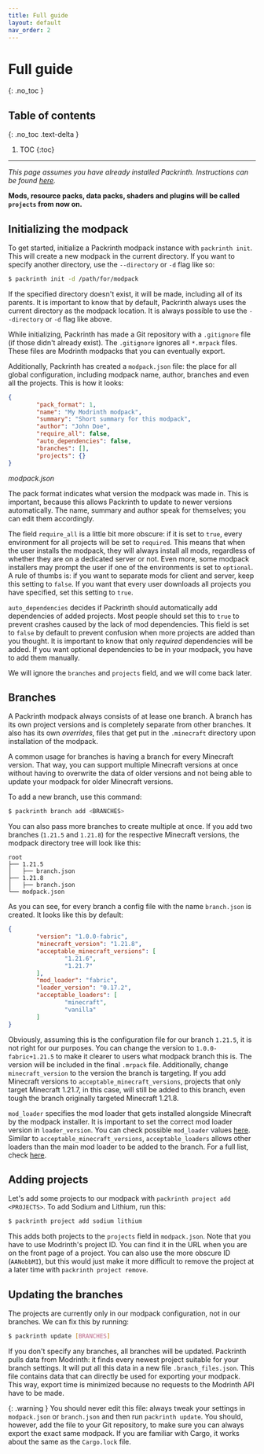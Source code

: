 ```yaml
---
title: Full guide
layout: default
nav_order: 2
---
```


# Full guide
{: .no_toc }

## Table of contents
{: .no_toc .text-delta }

1. TOC
{:toc}

---

_This page assumes you have already installed Packrinth.
Instructions can be found [here](https://thijzert123.github.io/packrinth/#installation)._

__Mods, resource packs, data packs, shaders and plugins will be called `projects` from now on.__

## Initializing the modpack
To get started, initialize a Packrinth modpack instance with `packrinth init`.
This will create a new modpack in the current directory.
If you want to specify another directory, use the `--directory` or `-d` flag like so:
```bash
$ packrinth init -d /path/for/modpack
```
If the specified directory doesn't exist, it will be made, including all of its parents.
It is important to know that by default, Packrinth always uses the current directory as the
modpack location. It is always possible to use the `--directory` or `-d` flag like above.

While initializing, Packrinth has made a Git repository with a `.gitignore` file
(if those didn't already exist). The `.gitignore` ignores all `*.mrpack` files. These files are
Modrinth modpacks that you can eventually export.

Additionally, Packrinth has created a `modpack.json` file: the place for all global configuration,
including modpack name, author, branches and even all the projects. This is how it looks:
```json
{
        "pack_format": 1,
        "name": "My Modrinth modpack",
        "summary": "Short summary for this modpack",
        "author": "John Doe",
        "require_all": false,
        "auto_dependencies": false,
        "branches": [],
        "projects": {}
}
```
_modpack.json_

The pack format indicates what version the modpack was made in. This is important, because
this allows Packrinth to update to newer versions automatically.
The name, summary and author speak for themselves; you can edit them accordingly.

The field `require_all` is a little bit more obscure: if it is set to `true`, every environment
for all projects will be set to `required`. This means that when the user installs the modpack,
they will always install all mods, regardless of whether they are on a dedicated server or not.
Even more, some modpack installers may prompt the user if one of the environments is set to
`optional`. A rule of thumbs is: if you want to separate mods for client and server, keep this
setting to `false`. If you want that every user downloads all projects you have specified, set
this setting to `true`.

`auto_dependencies` decides if Packrinth should automatically add dependencies of added projects.
Most people should set this to `true` to prevent crashes caused by the lack of mod dependencies.
This field is set to `false` by default to prevent confusion when more projects are added than
you thought. It is important to know that only _required_ dependencies will be added.
If you want optional dependencies to be in your modpack, you have to add them manually.

We will ignore the `branches` and `projects` field, and we will come back later.

## Branches
A Packrinth modpack always consists of at lease one branch. A branch has its own project versions and is completely
separate from other branches. It also has its own _overrides_, files that get put in the `.minecraft` directory
upon installation of the modpack.

A common usage for branches is having a branch for every Minecraft version. That way, you can support multiple
Minecraft versions at once without having to overwrite the data of older versions and not being able to update
your modpack for older Minecraft versions.

To add a new branch, use this command:
```bash
$ packrinth branch add <BRANCHES>
```
You can also pass more branches to create multiple at once. If you add two branches (`1.21.5` and `1.21.8`)
for the respective Minecraft versions, the modpack directory tree will look like this:
```
root
├── 1.21.5
│   ├── branch.json
├── 1.21.8
│   ├── branch.json
└── modpack.json
```
As you can see, for every branch a config file with the name `branch.json` is created. It looks like this by default:
```json
{
        "version": "1.0.0-fabric",
        "minecraft_version": "1.21.8",
        "acceptable_minecraft_versions": [
                "1.21.6",
                "1.21.7"
        ],
        "mod_loader": "fabric",
        "loader_version": "0.17.2",
        "acceptable_loaders": [
                "minecraft",
                "vanilla"
        ]
}
```
Obviously, assuming this is the configuration file for our branch `1.21.5`, it is not right for our purposes.
You can change the version to `1.0.0-fabric+1.21.5` to make it clearer to users what modpack branch this is.
The version will be included in the final `.mrpack` file. Additionally, change `minecraft_version` to the version
the branch is targeting. If you add Minecraft versions to `acceptable_minecraft_versions`, projects that
only target Minecraft 1.21.7, in this case, will still be added to this branch, even tough the branch originally targeted
Minecraft 1.21.8.

`mod_loader` specifies the mod loader that gets installed alongside Minecraft by the modpack installer. It is important
to set the correct mod loader version in `loader_version`. You can check possible `mod_loader` values [here](loaders.md#main-mod-loader).
Similar to `acceptable_minecraft_versions`, `acceptable_loaders` allows other loaders than the main mod loader
to be added to the branch. For a full list, check [here](loaders.md#other-loaders).

## Adding projects
Let's add some projects to our modpack with `packrinth project add <PROJECTS>`. To add Sodium and Lithium, run this:
```bash
$ packrinth project add sodium lithium
```
This adds both projects to the `projects` field in `modpack.json`. Note that you have to use Modrinth's project ID.
You can find it in the URL when you are on the front page of a project. You can also use the more obscure ID (`AANobbMI`),
but this would just make it more difficult to remove the project at a later time with `packrinth project remove`.

## Updating the branches
The projects are currently only in our modpack configuration, not in our branches. We can fix this by running:
```bash
$ packrinth update [BRANCHES]
```
If you don't specify any branches, all branches will be updated. Packrinth pulls data from Modrinth: it finds every
newest project suitable for your branch settings. It will put all this data in a new file `.branch_files.json`.
This file contains data that can directly be used for exporting your modpack. This way, export time is minimized
because no requests to the Modrinth API have to be made.

{: .warning }
You should never edit this file: always tweak your settings
in `modpack.json` or `branch.json` and then run `packrinth update`. You should, however, add the file to your Git
repository, to make sure you can always export the exact same modpack. If you are familiar with Cargo, it works
about the same as the `Cargo.lock` file.